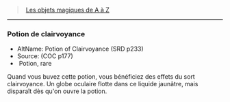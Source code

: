 ﻿---
!MagicItem
Type: Potion
Rarity: rare
Id: magicitems_az_hd.md#potion-de-clairvoyance
ParentLink: magicitems_az_hd.md#les-objets-magiques-de-a-à-z
Name: Potion de clairvoyance
ParentName: Les objets magiques de A à Z
NameLevel: 3
AltName: Potion of Clairvoyance (SRD p233)
Source: (COC p177)
Attributes:
  Name: Potion de clairvoyance
  Markdown: >+
    ### <!--Name-->Potion de clairvoyance<!--/Name-->


    - AltName: <!--AltName-->Potion of Clairvoyance (SRD p233)<!--/AltName-->

    - Source: <!--Source-->(COC p177)<!--/Source-->

    -  <!--Type-->Potion<!--/Type-->, <!--Rarity-->rare<!--/Rarity-->


    Quand vous buvez cette potion, vous bénéficiez des effets du sort clairvoyance. Un globe oculaire flotte dans ce liquide jaunâtre, mais disparaît dès qu'on ouvre la potion.

  AltName: Potion of Clairvoyance (SRD p233)
  Source: (COC p177)
  Type: Potion
  Rarity: rare
AttributesDictionary: >+
  Name: Potion de clairvoyance

  Markdown: >+

    ### <!--Name-->Potion de clairvoyance<!--/Name-->





    - AltName: <!--AltName-->Potion of Clairvoyance (SRD p233)<!--/AltName-->



    - Source: <!--Source-->(COC p177)<!--/Source-->



    -  <!--Type-->Potion<!--/Type-->, <!--Rarity-->rare<!--/Rarity-->





    Quand vous buvez cette potion, vous bénéficiez des effets du sort clairvoyance. Un globe oculaire flotte dans ce liquide jaunâtre, mais disparaît dès qu'on ouvre la potion.



  AltName: Potion of Clairvoyance (SRD p233)

  Source: (COC p177)

  Type: Potion

  Rarity: rare

---
> [Les objets magiques de A à Z](hd_magicitems_az_les_objets_magiques_de_a_a_z.md)

---

### Potion de clairvoyance

- AltName: Potion of Clairvoyance (SRD p233)
- Source: (COC p177)
-  Potion, rare

Quand vous buvez cette potion, vous bénéficiez des effets du sort clairvoyance. Un globe oculaire flotte dans ce liquide jaunâtre, mais disparaît dès qu'on ouvre la potion.

